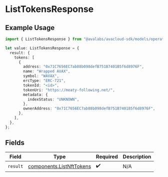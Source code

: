 # ListTokensResponse

## Example Usage

```typescript
import { ListTokensResponse } from "@avalabs/avacloud-sdk/models/operations";

let value: ListTokensResponse = {
  result: {
    tokens: [
      {
        address: "0x71C7656EC7ab88b098defB751B7401B5f6d8976F",
        name: "Wrapped AVAX",
        symbol: "WAVAX",
        ercType: "ERC-721",
        tokenId: "<id>",
        tokenUri: "https://meaty-following.net/",
        metadata: {
          indexStatus: "UNKNOWN",
        },
        ownerAddress: "0x71C7656EC7ab88b098defB751B7401B5f6d8976F",
      },
    ],
  },
};
```

## Fields

| Field                                                                | Type                                                                 | Required                                                             | Description                                                          |
| -------------------------------------------------------------------- | -------------------------------------------------------------------- | -------------------------------------------------------------------- | -------------------------------------------------------------------- |
| `result`                                                             | [components.ListNftTokens](../../models/components/listnfttokens.md) | :heavy_check_mark:                                                   | N/A                                                                  |